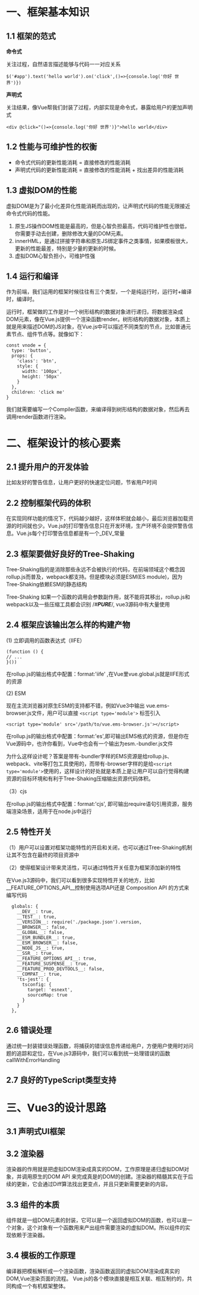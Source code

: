 # 一、框架基本知识

## 1.1 框架的范式

**命令式**

关注过程，自然语言描述能够与代码一一对应关系
```
$('#app').text('hello world').on('click',()=>{console.log('你好 世界')})
```

**声明式**

关注结果，像Vue帮我们封装了过程，内部实现是命令式，暴露给用户的更加声明式
```
<div @click="()=>{console.log('你好 世界')}">hello world</div>
```

## 1.2 性能与可维护性的权衡

- 命令式代码的更新性能消耗 = 直接修改的性能消耗
- 声明式代码的更新性能消耗 = 直接修改的性能消耗 + 找出差异的性能消耗

## 1.3 虚拟DOM的性能

虚拟DOM是为了最小化差异化性能消耗而出现的，让声明式代码的性能无限接近命令式代码的性能。

1. 原生JS操作DOM性能是最高的，但是心智负担最高，代码可维护性也很低，你需要手动去创建，删除修改大量的DOM元素。
2. innerHML，是通过拼接字符串和原生JS绑定事件之类事情，如果模板很大，更新的性能最差，特别是少量的更新的时候。
3. 虚拟DOM心智负担小，可维护性强

## 1.4 运行和编译

作为前端，我们运用的框架时候往往有三个类型，一个是纯运行时，运行时+编译时，编译时。

运行时，框架做的工作是对一个树形结构的数据对象进行递归，将数据渲染成DOM元素，像在Vue.js提供一个渲染函数render。树形结构的数据对象，本质上就是用来描述DOM的JS对象，在Vue.js中可以描述不同类型的节点，比如普通元素节点、组件节点等。就像如下：

```
const vnode = {
  type: 'button',
  props: { 
    'class': 'btn',
    style: {
      width: '100px',
      height: '50px'
    }
  },
  children: 'click me'
}
```

我们就需要编写一个Compiler函数，来编译得到树形结构的数据对象，然后再去调用render函数进行渲染。

# 二、框架设计的核心要素

## 2.1 提升用户的开发体验

比如友好的警告信息，让用户更好的快速定位问题，节省用户时间

## 2.2 控制框架代码的体积

在实现同样功能的情况下，代码越少越好，这样体积就会越小，最后浏览器加载资源的时间就也少。Vue.js的打印警告信息只在开发环境，生产环境不会提供警告信息。Vue.js每个打印警告信息都是有一个_DEV_常量

## 2.3 框架要做好良好的Tree-Shaking

Tree-Shaking指的是消除那些永远不会被执行的代码，在前端领域这个概念因rollup.js而普及，webpack都支持。但是模块必须是ESM(ES module)，因为Tree-Shaking依赖ESM的静态结构

Tree-Shaking 如果一个函数的调用会参数副作用，就不能将其移出，rollup.js和webpack以及一些压缩工具都会识别 /*#__PURE__*/, vue3源码中有大量使用

## 2.4 框架应该输出怎么样的构建产物

(1) 立即调用的函数表达式（IIFE）

```
(function () {
// ...
}())
```
在rollup.js的输出格式中配置：format:'iife' ,在Vue里vue.global.js就是IIFE形式的资源

(2) ESM

现在主流浏览器对原生ESM的支持都不错，例如Vue3中输出 vue.ems-browser.js文件，用户可以直接 ```<script type='module'>``` 标签引入

```
<script type='module' src='/path/to/vue.ems-browser.js'></script>
```

在rollup.js的输出格式中配置：format:'es',即可输出EMS格式的资源，但是你在Vue源码中，也许你看到，Vue中也会有一个输出为esm.-bundler.js文件

为什么这样设计呢？答案是带有-bundler字样的EMS资源是给rollup.js、webpack、vite等打包工具使用的，而带有-browser字样的是给```<script type='module'>```使用的，这样设计的好处就是本质上是让用户可以自行觉得构建资源的目标环境和有利于Tree-Shaking压缩输出资源代码体积。

（3）cjs

在rollup.js的输出格式中配置：format:'cjs', 即可输出require语句引用资源，服务端渲染场景，适用于在node.js中运行

## 2.5 特性开关

（1）用户可以设置对框架功能特性的开启和关闭，也可以通过Tree-Shaking机制让其不包含在最终的项目资源中

（2）使得框架设计带来灵活性，可以通过特性开关任意为框架添加新的特性

在Vue.js3源码中，我们可以看到很多实现特性开关的地方，比如 __FEATURE_OPTIONS_API__控制使用选项API还是 Composition API 的方式来编写代码
```
  globals: {
    __DEV__: true,
    __TEST__: true,
    __VERSION__: require('./package.json').version,
    __BROWSER__: false,
    __GLOBAL__: false,
    __ESM_BUNDLER__: true,
    __ESM_BROWSER__: false,
    __NODE_JS__: true,
    __SSR__: true,
    __FEATURE_OPTIONS_API__: true,
    __FEATURE_SUSPENSE__: true,
    __FEATURE_PROD_DEVTOOLS__: false,
    __COMPAT__: true,
    'ts-jest': {
      tsconfig: {
        target: 'esnext',
        sourceMap: true
      }
    }
  },
```

## 2.6 错误处理

通过统一封装错误处理函数，将捕获的错误信息传递给用户，方便用户使用时对问题的追踪和定位，在Vue.js3源码中，我们可以看到统一处理错误的函数callWithErrorHandling

## 2.7 良好的TypeScript类型支持

# 三、Vue3的设计思路

## 3.1 声明式UI框架

## 3.2 渲染器

渲染器的作用就是把虚拟DOM渲染成真实的DOM，工作原理是递归虚拟DOM对象，并调用原生的DOM API 来完成真是的DOM的创建。渲染器的精髓其实在于后续的更新，它会通过Diff算法找出更变点，并且只更新需要更新的内容。

## 3.3 组件的本质

组件就是一组DOM元素的封装，它可以是一个返回虚拟DOM的函数，也可以是一个对象，这个对象有一个函数用来产出组件需要渲染的虚拟DOM。所以组件的实现依赖于渲染器。

## 3.4 模板的工作原理

编译器把模板解析成一个渲染函数，渲染函数返回的虚拟DOM渲染成真实的DOM,Vue渲染页面的流程。 Vue.js的各个模块直接是相互关联、相互制约的，共同构成一个有机框架整体。
